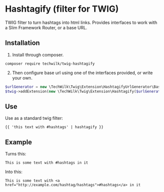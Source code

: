 # Hashtagify (filter for TWIG)

TWIG filter to turn hashtags into html links. Provides interfaces to work with a Slim Framework Router, or a base URL.

## Installation

1. Install through composer.

`composer require techwilk/twig-hashtagify`

2. Then configure base url using one of the interfaces provided, or write your own.

``` php
$urlGenerator = new \TechWilk\Twig\Extension\HashtagifyUrlGenerator\BasicHashtagifyUrlGenerator('http://example.com/hashtag/');
$twig->addExtension(new \TechWilk\Twig\Extension\Hashtagify($urlGenerator));
```

## Use

Use as a standard twig filter:

`{{ 'this text with #hashtags' | hashtagify }}`

## Example

Turns this:

`This is some text with #hashtags in it`

Into this:

`This is some text with <a href="http://example.com/hashtag/hashtags">#hashtags</a> in it`


